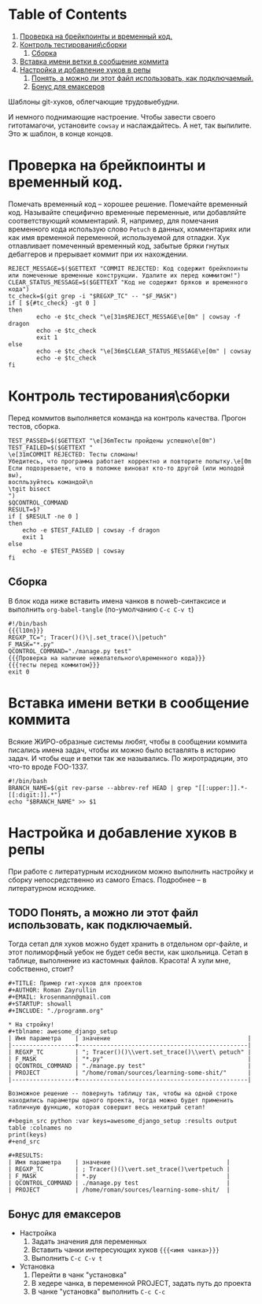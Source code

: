 
# Table of Contents

1.  [Проверка на брейкпоинты и временный код.](#org8b92c77)
2.  [Контроль тестирования\\сборки](#orgbd7eda9)
    1.  [Сборка](#org520551b)
3.  [Вставка имени ветки в сообщение коммита](#orgff0c0a1)
4.  [Настройка и добавление хуков в репы](#org7ea02ef)
    1.  [Понять, а можно ли этот файл использовать, как подключаемый.](#org56d4f62)
    2.  [Бонус для емаксеров](#orgda8f9b7)

Шаблоны git-хуков, облегчающие трудовыебудни.

И немного поднимающие настроение. Чтобы завести своего гитотамагочи,
установите `cowsay` и наслаждайтесь. А нет, так выпилите. Это ж
шаблон, в конце концов.


<a id="org8b92c77"></a>

# Проверка на брейкпоинты и временный код.

Помечать временный код &#x2013; хорошее решение. Помечайте временный
код. Называйте специфично временные переменные, или добавляйте
соответствующий комментарий. Я, например, для помечания временного кода
использую слово `Petuch` в данных, комментариях или как имя
временной переменной, используемой для отладки.
Хук отлавливает помеченный временный код, забытые бряки гнутых
дебаггеров и прерывает коммит при их нахождении.

    REJECT_MESSAGE=$($GETTEXT "COMMIT REJECTED: Код содержит брейкпоинты или помеченные временные конструкции. Удалите их перед коммитом!")
    CLEAR_STATUS_MESSAGE=$($GETTEXT "Код не содержит бряков и временного кода")
    tc_check=$(git grep -i "$REGXP_TC" -- "$F_MASK")
    if [ ${#tc_check} -gt 0 ]
    then
            echo -e $tc_check "\e[31m$REJECT_MESSAGE\e[0m" | cowsay -f dragon
            echo -e $tc_check 
            exit 1
    else
            echo -e $tc_check "\e[36m$CLEAR_STATUS_MESSAGE\e[0m" | cowsay
            echo -e $tc_check 
    fi


<a id="orgbd7eda9"></a>

# Контроль тестирования\\сборки

Перед коммитов выполняется команда на контроль качества. Прогон
тестов, сборка.

    TEST_PASSED=$($GETTEXT "\e[36mТесты пройдены успешно\e[0m")
    TEST_FAILED=$($GETTEXT "
    \e[31mCOMMIT REJECTED: Тесты сломаны! 
    Убедитесь, что программа работает корректно и повторите попытку.\e[0m
    Если подозреваете, что в поломке виноват кто-то другой (или молодой вы), 
    воспльзуйтесь командой\n
    \tgit bisect
    ")
    $QCONTROL_COMMAND
    RESULT=$?
    if [ $RESULT -ne 0 ]
    then
        echo -e $TEST_FAILED | cowsay -f dragon
        exit 1
    else
        echo -e $TEST_PASSED | cowsay 
    fi


<a id="org520551b"></a>

## Сборка

В блок кода ниже вставить имена чанков в noweb-синтаксисе и
выполнить `org-babel-tangle` (по-умолчанию `C-c C-v t`)

    #!/bin/bash
    {{{l10n}}}
    REGXP_TC="; Tracer()()\|.set_trace()\|petuch"
    F_MASK="*.py"
    QCONTROL_COMMAND="./manage.py test"
    {{{Проверка на наличие нежелательного\временного кода}}}
    {{{тесты перед коммитом}}}
    exit 0


<a id="orgff0c0a1"></a>

# Вставка имени ветки в сообщение коммита

Всякие ЖИРО-образные системы любят, чтобы в сообщении коммита
писались имена задач, чтобы их можно было вставлять в историю
задач. И чтобы еще и ветки так же назывались. 
По жиротрадиции, это что-то вроде FOO-1337.

    #!/bin/bash 
    BRANCH_NAME=$(git rev-parse --abbrev-ref HEAD | grep "[[:upper:]].*-[[:digit:]].*")
    echo "$BRANCH_NAME" >> $1


<a id="org7ea02ef"></a>

# Настройка и добавление хуков в репы

При работе с литературным исходником можно выполнить настройку и
сборку непосредственно из самого Emacs. Подробнее &#x2013; в литературном
исходнике. 


<a id="org56d4f62"></a>

## TODO Понять, а можно ли этот файл использовать, как подключаемый.

Тогда сетап для хуков можно будет хранить в отдельном орг-файле, и
этот полиморфный уебок не будет себя вести, как школьница. 
Сетап в таблице, выполнение из кастомных файлов. Красота!
А хули мне, собственно, стоит?

    #+TITLE: Пример гит-хуков для проектов
    #+AUTHOR: Roman Zayrullin
    #+EMAIL: krosenmann@gmail.com
    #+STARTUP: showall
    #+INCLUDE: "./programm.org"
    
    * На стройку!
    #+tblname: awesome_django_setup
    | Имя параметра    | значение                                       |
    |------------------+------------------------------------------------|
    | REGXP_TC         | "; Tracer()()\\vert.set_trace()\\vert\ petuch" |
    | F_MASK           | "*.py"                                         |
    | QCONTROL_COMMAND | "./manage.py test"                             |
    | PROJECT          | "/home/roman/sources/learning-some-shit/"      |
    |------------------+------------------------------------------------|
    
    Возможное решение -- повернуть таблицу так, чтобы на одной строке
    находились параметры одного проекта, тогда можно будет применить
    табличную функцию, которая совершит весь нехитрый сетап!
    
    #+begin_src python :var keys=awesome_django_setup :results output table :colnames no
    print(keys)
    #+end_src
    
    #+RESULTS:
    | Имя параметра    | значение                                 |
    | REGXP_TC         | ; Tracer()()\vert.set_trace()\vertpetuch |
    | F_MASK           | *.py                                     |
    | QCONTROL_COMMAND | ./manage.py test                         |
    | PROJECT          | /home/roman/sources/learning-some-shit/  |


<a id="orgda8f9b7"></a>

## Бонус для емаксеров

-   Настройка
    1.  Задать значения для переменных
    2.  Вставить чанки интересующих хуков `{{{<имя чанка>}}}`
    3.  Выполнить `C-c C-v t`
-   Установка
    1.  Перейти в чанк "установка"
    2.  В хедере чанка, в переменной PROJECT, задать путь до проекта
    3.  В чанке "установка" выполнить `C-c C-c`

